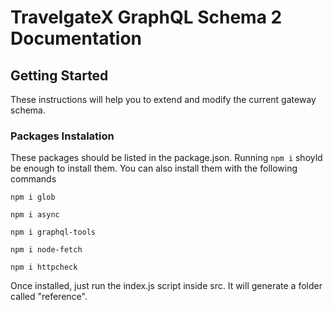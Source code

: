 # TravelgateX GraphQL Schema 2 Documentation


## Getting Started

These instructions will help you to extend and modify the current gateway schema.

###  Packages Instalation

These packages should be listed in the package.json. Running ```npm i``` shoyld be enough to install them. You can also install them with the following commands

```npm i glob```

```npm i async```

```npm i graphql-tools```

```npm i node-fetch```

```npm i httpcheck```

Once installed, just run the index.js script inside src. It will generate a folder called "reference".